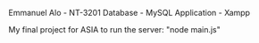 Emmanuel Alo - NT-3201
Database - MySQL 
Application - Xampp


My final project for ASIA
to run the server: "node main.js"
